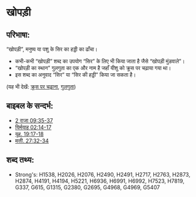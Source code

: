# खोपड़ी #

## परिभाषा: ##

“खोपड़ी”, मनुष्य या पशु के सिर का हड्डी का ढाँचा।

* कभी-कभी “खोपड़ी” शब्द का उपयोग “सिर” के लिए भी किया जाता है जैसे “खोपड़ी मुंडवाले”।
* “खोपड़ी का स्थान” गुलगुता का एक और नाम है जहाँ यीशु को क्रूस पर चढ़ाया गया था।
* इस शब्द का अनुवाद “सिर” या “सिर की हड्डी” किया जा सकता है।

(यह भी देखें: [क्रूस पर चढ़ाना](../kt/crucify.md), [गुलगुता](../names/golgotha.md))

## बाइबल के सन्दर्भ: ##

* [2 राजा 09:35-37](rc://hi/tn/help/2ki/09/35)
* [यिर्मयाह 02:14-17](rc://hi/tn/help/jer/02/14)
* [यूह. 19:17-18](rc://hi/tn/help/jhn/19/17)
* [मत्ती. 27:32-34](rc://hi/tn/help/mat/27/32)

## शब्द तथ्य: ##

* Strong's: H1538, H2026, H2076, H2490, H2491, H2717, H2763, H2873, H2874, H4191, H4194, H5221, H6936, H6991, H6992, H7523, H7819, G337, G615, G1315, G2380, G2695, G4968, G4969, G5407
